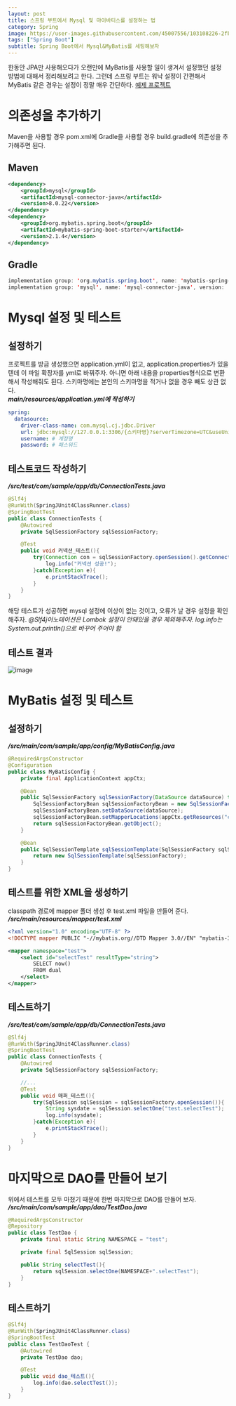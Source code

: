 ```yaml
---
layout: post
title: 스프링 부트에서 Mysql 및 마이바티스를 설정하는 법
category: Spring
image: https://user-images.githubusercontent.com/45007556/103108226-2fb83f80-4689-11eb-8b48-e44e8c043605.png
tags: ["Spring Boot"]
subtitle: Spring Boot에서 Mysql&MyBatis를 세팅해보자
---
```


한동안 JPA만 사용해오다가 오랜만에 MyBatis를 사용할 일이 생겨서 설정했던 설정 방법에 대해서 정리해보려고 한다. 그런데 스프링 부트는 워낙 설정이 간편해서 MyBatis 같은 경우는 설정이 정말 매우 간단하다. [예제 프로젝트](https://github.com/gunkim0318/SpringBoot-Mysql-MyBatis-Logback-Sample/tree/mysql-mybatis)

# 의존성을 추가하기

Maven을 사용할 경우 pom.xml에 Gradle을 사용할 경우 build.gradle에 의존성을 추가해주면 된다.

## Maven

```xml
<dependency>
    <groupId>mysql</groupId>
    <artifactId>mysql-connector-java</artifactId>
    <version>8.0.22</version>
</dependency>
<dependency>
    <groupId>org.mybatis.spring.boot</groupId>
    <artifactId>mybatis-spring-boot-starter</artifactId>
    <version>2.1.4</version>
</dependency>
```

## Gradle

```java
implementation group: 'org.mybatis.spring.boot', name: 'mybatis-spring-boot-starter', version: '2.1.4'
implementation group: 'mysql', name: 'mysql-connector-java', version: '8.0.22'
```

# Mysql 설정 및 테스트

## 설정하기

프로젝트를 방금 생성했으면 application.yml이 없고, application.properties가 있을텐데 이 파일 확장자를 yml로 바꿔주자. 아니면 아래 내용을 properties형식으로 변환해서 작성해줘도 된다.
스키마명에는 본인의 스키마명을 적거나 없을 경우 빼도 상관 없다.  
**_main/resources/application.yml에 작성하기_**

```yml
spring:
  datasource:
    driver-class-name: com.mysql.cj.jdbc.Driver
    url: jdbc:mysql://127.0.0.1:3306/{스키마명}?serverTimezone=UTC&useUnicode=true&characterEncoding=utf8&useSSL=false
    username: # 계정명
    password: # 패스워드
```

## 테스트코드 작성하기

**_/src/test/com/sample/app/db/ConnectionTests.java_**

```java
@Slf4j
@RunWith(SpringJUnit4ClassRunner.class)
@SpringBootTest
public class ConnectionTests {
    @Autowired
    private SqlSessionFactory sqlSessionFactory;

    @Test
    public void 커넥션_테스트(){
        try(Connection con = sqlSessionFactory.openSession().getConnection()){
            log.info("커넥션 성공!");
        }catch(Exception e){
            e.printStackTrace();
        }
    }
}
```

해당 테스트가 성공하면 mysql 설정에 이상이 없는 것이고, 오류가 날 경우 설정을 확인해주자.
_@Slf4j어노테이션은 Lombok 설정이 안돼있을 경우 제외해주자. log.info는 System.out.println()으로 바꾸어 주어야 함_

## 테스트 결과

![image](https://user-images.githubusercontent.com/45007556/103111732-80cd3100-4693-11eb-8020-271e64545afd.png)

# MyBatis 설정 및 테스트

## 설정하기

**_/src/main/com/sample/app/config/MyBatisConfig.java_**

```java
@RequiredArgsConstructor
@Configuration
public class MyBatisConfig {
    private final ApplicationContext appCtx;

    @Bean
    public SqlSessionFactory sqlSessionFactory(DataSource dataSource) throws Exception {
        SqlSessionFactoryBean sqlSessionFactoryBean = new SqlSessionFactoryBean();
        sqlSessionFactoryBean.setDataSource(dataSource);
        sqlSessionFactoryBean.setMapperLocations(appCtx.getResources("classpath:/mapper/*.xml"));
        return sqlSessionFactoryBean.getObject();
    }

    @Bean
    public SqlSessionTemplate sqlSessionTemplate(SqlSessionFactory sqlSessionFactory) {
        return new SqlSessionTemplate(sqlSessionFactory);
    }
}
```

## 테스트를 위한 XML을 생성하기

classpath 경로에 mapper 폴더 생성 후 test.xml 파일을 만들어 준다.
**_/src/main/resources/mapper/test.xml_**

```xml
<?xml version="1.0" encoding="UTF-8" ?>
<!DOCTYPE mapper PUBLIC "-//mybatis.org//DTD Mapper 3.0//EN" "mybatis-3-mapper.dtd">

<mapper namespace="test">
    <select id="selectTest" resultType="string">
        SELECT now()
        FROM dual
    </select>
</mapper>
```

## 테스트하기

**_/src/test/com/sample/app/db/ConnectionTests.java_**

```java
@Slf4j
@RunWith(SpringJUnit4ClassRunner.class)
@SpringBootTest
public class ConnectionTests {
    @Autowired
    private SqlSessionFactory sqlSessionFactory;

    //...
    @Test
    public void 매퍼_테스트(){
        try(SqlSession sqlSession = sqlSessionFactory.openSession()){
            String sysdate = sqlSession.selectOne("test.selectTest");
            log.info(sysdate);
        }catch(Exception e){
            e.printStackTrace();
        }
    }
}
```

# 마지막으로 DAO를 만들어 보기

위에서 테스트를 모두 마쳤기 때문에 한번 마지막으로 DAO를 만들어 보자.  
**_/src/main/com/sample/app/dao/TestDao.java_**

```java
@RequiredArgsConstructor
@Repository
public class TestDao {
    private final static String NAMESPACE = "test";

    private final SqlSession sqlSession;

    public String selectTest(){
        return sqlSession.selectOne(NAMESPACE+".selectTest");
    }
}
```

## 테스트하기

```java
@Slf4j
@RunWith(SpringJUnit4ClassRunner.class)
@SpringBootTest
public class TestDaoTest {
    @Autowired
    private TestDao dao;

    @Test
    public void dao_테스트(){
        log.info(dao.selectTest());
    }
}
```
